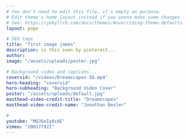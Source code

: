 ```yaml
---
# You don't need to edit this file, it's empty on purpose.
# Edit theme's home layout instead if you wanna make some changes
# See: https://jekyllrb.com/docs/themes/#overriding-theme-defaults
layout: page

# SEO tags 
title: "first image james"
description: is this seen by pinterest...
author:
image: "/assets/uploads/poster.jpg"

# Background video and captions...
covervid: "/videos/Dreamscapes-SD.mp4"
hero-heading: "covervid"
hero-subheading: "Background Video Cover"
poster: "/assets/uploads/default.jpg"
masthead-video-credit-title: "Dreamscapes"
masthead-video-credit-name: "Jonathan Besler"

#
youtube: "MQJ6oIy8cAE"
vimeo: "200177921"
---
```




